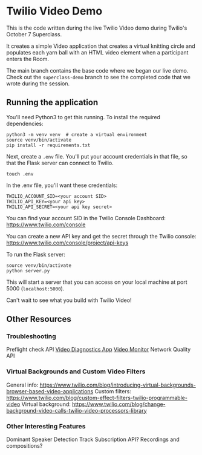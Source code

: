 # Twilio Video Demo

This is the code written during the live Twilio Video
demo during Twilio's October 7 Superclass.

It creates a simple Video application that creates a virtual
knitting circle and populates each yarn ball with an HTML
video element when a participant enters the Room.

The main branch contains the base code where we began our live demo.
Check out the `superclass-demo` branch to see the completed code that we wrote during the session.

## Running the application

You'll need Python3 to get this running. To install the required
dependencies:

```
python3 -m venv venv  # create a virtual environment
source venv/bin/activate
pip install -r requirements.txt
```

Next, create a `.env` file. You'll put your account
credentials in that file, so that the Flask server can
connect to Twilio.

```
touch .env
```

In the .env file, you'll want these credentials:

```
TWILIO_ACCOUNT_SID=<your account SID>
TWILIO_API_KEY=<your api key>
TWILIO_API_SECRET=<your api key secret>
```

You can find your account SID in the Twilio Console Dashboard: https://www.twilio.com/console

You can create a new API key and get the secret through the
Twilio console: https://www.twilio.com/console/project/api-keys

To run the Flask server:

```
source venv/bin/activate
python server.py
```

This will start a server that you can access on your
local machine at port 5000 (`localhost:5000`).

Can't wait to see what you build with Twilio Video!

## Other Resources

### Troubleshooting

Preflight check API
[Video Diagnostics App](https://www.twilio.com/blog/video-diagnostics-app-reactjs-preflight-api)
[Video Monitor](https://www.npmjs.com/package/@twilio/video-room-monitor)
Network Quality API

### Virtual Backgrounds and Custom Video Filters

General info: https://www.twilio.com/blog/introducing-virtual-backgrounds-browser-based-video-applications
Custom filters: https://www.twilio.com/blog/custom-effect-filters-twilio-programmable-video
Virtual background: https://www.twilio.com/blog/change-background-video-calls-twilio-video-processors-library

### Other Interesting Features

Dominant Speaker Detection
Track Subscription API?
Recordings and compositions?
